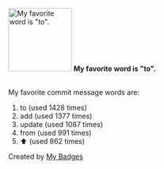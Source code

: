 <img src="https://my-badges.github.io/my-badges/favorite-word.png" alt="My favorite word is &quot;to&quot;." title="My favorite word is &quot;to&quot;." width="128">
<strong>My favorite word is &quot;to&quot;.</strong>
<br><br>

My favorite commit message words are:

1. to (used 1428 times)
2. add (used 1377 times)
3. update (used 1087 times)
4. from (used 991 times)
5. :arrow_up: (used 862 times)


Created by <a href="https://github.com/my-badges/my-badges">My Badges</a>